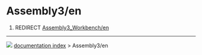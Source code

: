# Assembly3/en
1.  REDIRECT [Assembly3_Workbench/en](Assembly3_Workbench/en.md)



---
![](images/Right_arrow.png) [documentation index](../README.md) > Assembly3/en
